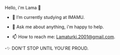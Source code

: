 Hello, i'm Lama 👋


- 🔭 I’m currently studying at IMAMU.

- 💬 Ask me about anything, i'm happy to help.

- 📫 How to reach me: Lamaturki.2001@gmail.com.

-✨ DON'T STOP UNTIL YOU'RE PROUD.

